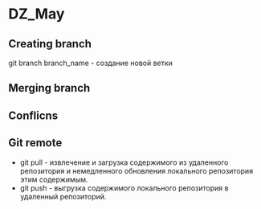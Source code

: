# DZ_May

## Creating branch
git branch branch_name - создание новой ветки
## Merging branch

## Conflicns

## Git remote
* git pull - извлечение и загрузка содержимого из удаленного репозитория и немедленного обновления локального репозитория этим содержимым.
* git push - выгрузка содержимого локального репозитория в удаленный репозиторий.
